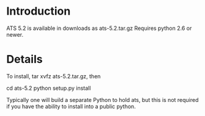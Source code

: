 # Introduction #

ATS 5.2 is available in downloads as ats-5.2.tar.gz
Requires python 2.6 or newer.

# Details #

To install, tar xvfz ats-5.2.tar.gz, then

cd ats-5.2
python setup.py install

Typically one will build a separate Python to hold ats, but this is not required if you have the ability to install into a public python.